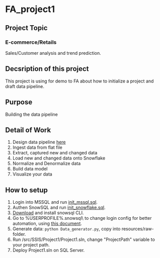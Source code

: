 # FA_project1
## Project Topic
### E-commerce/Retails
Sales/Customer analysis and trend prediction.

## Decsription of this project
This project is using for demo to FA about how to initialize a project and draft data pipeline.

## Purpose
Building the data pipeline

## Detail of Work
1. Design data pipeline [here](./docs/design.png "Architecture")
2. Ingest data from flat file
3. Extract, captured new and changed data
4. Load new and changed data onto Snowflake
5. Normalize and Denormalize data
6. Build data model
7. Visualize your data

## How to setup
1. Login into MSSQL and run [init_mssql.sql](./src/MSSQL/init_mssql.sql).
2. Authen SnowSQL and run [init_snowflake.sql](./src/Snowflake/init_snowflake.sql).
3. [Download](https://sfc-repo.snowflakecomputing.com/snowsql/index.html) and install snowsql CLI.
4. Go to %USERPROFILE%\.snowsql\ to change login config for better automation, using [this document](https://docs.snowflake.com/en/user-guide/snowsql-config.html).
5. Generate data: `python Data_generator.py`, copy into resources/raw-folder.
6. Run /src/SSIS/Project1/Project1.sln, change "ProjectPath" variable to your project path.
7. Deploy Project1.sln on SQL Server.
